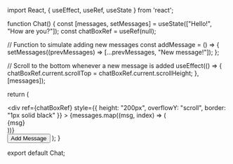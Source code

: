 import React, { useEffect, useRef, useState } from 'react';

function Chat() {
  const [messages, setMessages] = useState(["Hello!", "How are you?"]);
  const chatBoxRef = useRef(null);

  // Function to simulate adding new messages
  const addMessage = () => {
    setMessages((prevMessages) => [...prevMessages, "New message!"]);
  };

  // Scroll to the bottom whenever a new message is added
  useEffect(() => {
    chatBoxRef.current.scrollTop = chatBoxRef.current.scrollHeight;
  }, [messages]);

  return (
    <div>
      <div 
        ref={chatBoxRef} 
        style={{ height: "200px", overflowY: "scroll", border: "1px solid black" }}
      >
        {messages.map((msg, index) => (
          <div key={index}>{msg}</div>
        ))}
      </div>
      <button onClick={addMessage}>Add Message</button>
    </div>
  );
}

export default Chat;
